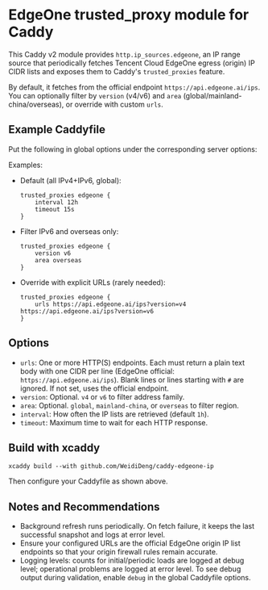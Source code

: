 # EdgeOne trusted_proxy module for Caddy

This Caddy v2 module provides `http.ip_sources.edgeone`, an IP range source that periodically fetches Tencent Cloud EdgeOne egress (origin) IP CIDR lists and exposes them to Caddy's `trusted_proxies` feature.

By default, it fetches from the official endpoint `https://api.edgeone.ai/ips`. You can optionally filter by `version` (v4/v6) and `area` (global/mainland-china/overseas), or override with custom `urls`.

## Example Caddyfile

Put the following in global options under the corresponding server options:

Examples:

- Default (all IPv4+IPv6, global):
  ```
  trusted_proxies edgeone {
      interval 12h
      timeout 15s
  }
  ```

- Filter IPv6 and overseas only:
  ```
  trusted_proxies edgeone {
      version v6
      area overseas
  }
  ```

- Override with explicit URLs (rarely needed):
  ```
  trusted_proxies edgeone {
      urls https://api.edgeone.ai/ips?version=v4 https://api.edgeone.ai/ips?version=v6
  }
  ```

## Options

- `urls`: One or more HTTP(S) endpoints. Each must return a plain text body with one CIDR per line (EdgeOne official: `https://api.edgeone.ai/ips`). Blank lines or lines starting with `#` are ignored. If not set, uses the official endpoint.
- `version`: Optional. `v4` or `v6` to filter address family.
- `area`: Optional. `global`, `mainland-china`, or `overseas` to filter region.
- `interval`: How often the IP lists are retrieved (default `1h`).
- `timeout`: Maximum time to wait for each HTTP response.

## Build with xcaddy

```
xcaddy build --with github.com/WeidiDeng/caddy-edgeone-ip
```

Then configure your Caddyfile as shown above.

## Notes and Recommendations

- Background refresh runs periodically. On fetch failure, it keeps the last successful snapshot and logs at error level.
- Ensure your configured URLs are the official EdgeOne origin IP list endpoints so that your origin firewall rules remain accurate.
- Logging levels: counts for initial/periodic loads are logged at debug level; operational problems are logged at error level. To see debug output during validation, enable `debug` in the global Caddyfile options.
